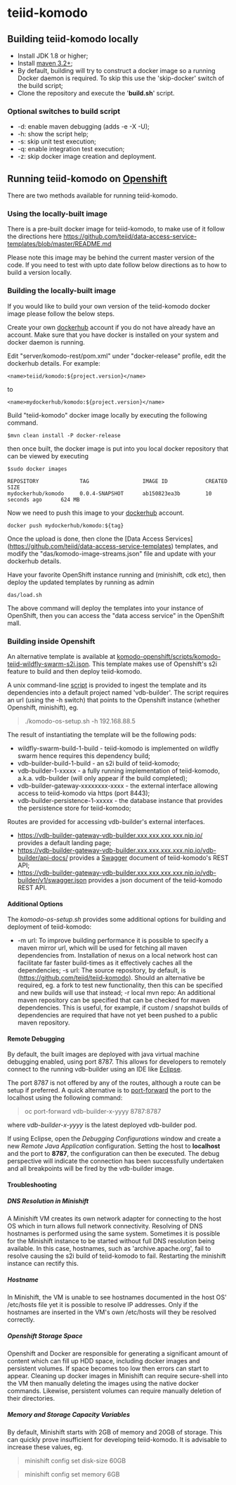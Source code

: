 teiid-komodo
============

## Building teiid-komodo locally
- Install JDK 1.8 or higher;
- Install [maven 3.2+](http://maven.apache.org/download.html);
- By default, building will try to construct a docker image so a running Docker daemon is required. To skip this use the 'skip-docker' switch of the build script;
- Clone the repository and execute the '**build.sh**' script.

### Optional switches to build script
* -d: enable maven debugging (adds -e -X -U);
* -h: show the script help;
* -s: skip unit test execution;
* -q: enable integration test execution;
* -z: skip docker image creation and deployment.

## Running teiid-komodo on [Openshift](https://www.openshift.org)

There are two methods available for running teiid-komodo.

### Using the locally-built image
There is a pre-built docker image for teiid-komodo, to make use of it follow the directions here https://github.com/teiid/data-access-service-templates/blob/master/README.md

Please note this image may be behind the current master version of the code. If you need to test with upto date follow below directions as to how to build a version locally.

### Building the locally-built image

If you would like to build your own version of the teiid-komodo docker image please follow the below steps.

Create your own [dockerhub](https://hub.docker.com/) account if you do not have already have an account. Make sure that you have docker is installed on your system and docker daemon is running.

Edit "server/komodo-rest/pom.xml" under "docker-release" profile, edit the dockerhub details. For example:

```
<name>teiid/komodo:${project.version}</name>

```
to

```
<name>mydockerhub/komodo:${project.version}</name>

```

Build "teiid-komodo" docker image locally by executing the following command. 

```
$mvn clean install -P docker-release
```

then once built, the docker image is put into you local docker repository that can be viewed by executing

```
$sudo docker images

REPOSITORY             TAG                 IMAGE ID            CREATED             SIZE
mydockerhub/komodo     0.0.4-SNAPSHOT      ab150823ea3b        10 seconds ago      624 MB

```
Now we need to push this image to your [dockerhub](https://hub.docker.com/) account. 

```
docker push mydockerhub/komodo:${tag}
```

Once the upload is done, then clone the [Data Access Services] (https://github.com/teiid/data-access-service-templates) templates, and modify the "das/komodo-image-streams.json" file and update with your dockerhub details.

Have your favorite OpenShift instance running and (minishift, cdk etc), then deploy the updated templates by running as admin

```
das/load.sh
```

The above command will deploy the templates into your instance of OpenShift, then you can access the "data access service" in the OpenShift mall.


### Building inside Openshift
An alternative template is available at [komodo-openshift/scripts/komodo-teiid-wildfly-swarm-s2i.json](https://github.com/teiid/teiid-komodo/blob/master/komodo-openshift/scripts/komodo-teiid-wildfly-swarm-s2i.json). This template makes use of Openshift's s2i feature to build and then deploy teiid-komodo.

A unix command-line [script](https://github.com/teiid/teiid-komodo/blob/master/komodo-openshift/scripts/komodo-os-setup.sh) is provided to ingest the template and its dependencies into a default project named 'vdb-builder'. The script requires an url (using the -h switch) that points to the Openshift instance (whether Openshift, minishift), eg.

> ./komodo-os-setup.sh -h 192.168.88.5

The result of instantiating the template will be the following pods:

* wildfly-swarm-build-1-build - teiid-komodo is implemented on wildfly swarm hence requires this dependency build;
* vdb-builder-build-1-build - an s2i build of teiid-komodo;
* vdb-builder-1-xxxxx - a fully running implementation of teiid-komodo, a.k.a. vdb-builder (will only appear if the build completed);
* vdb-builder-gateway-xxxxxxxx-xxxx - the external interface allowing access to teiid-komodo via https (port 8443);
* vdb-builder-persistence-1-xxxxx - the database instance that provides the persistence store for teiid-komodo;

Routes are provided for accessing vdb-builder's external interfaces.

* https://vdb-builder-gateway-vdb-builder.xxx.xxx.xxx.xxx.nip.io/ provides a default landing page;
* https://vdb-builder-gateway-vdb-builder.xxx.xxx.xxx.xxx.nip.io/vdb-builder/api-docs/ provides a [Swagger](https://swagger.io/) document of teiid-komodo's REST API;
* https://vdb-builder-gateway-vdb-builder.xxx.xxx.xxx.xxx.nip.io/vdb-builder/v1/swagger.json provides a json document of the teiid-komodo REST API.

#### Additional Options
The *komodo-os-setup.sh* provides some additional options for building and deployment of teiid-komodo:
* -m url: To improve building performance it is possible to specify a maven mirror url, which will be used for fetching all maven dependencies from. Installation of nexus on a local network host can facilitate far faster build-times as it effectively caches all the dependencies;
-s url: The source repository, by default, is (https://github.com/teiid/teiid-komodo). Should an alternative be required, eg. a fork to test new functionality, then this can be specified and new builds will use that instead;
-r local mvn repo: An additional maven repository can be specified that can be checked for maven dependencies. This is useful, for example, if custom / snapshot builds of dependencies are required that have not yet been pushed to a public maven repository.

#### Remote Debugging
By default, the built images are deployed with java virtual machine debugging enabled, using port 8787. This allows for developers to remotely connect to the running vdb-builder using an IDE like [Eclipse](https://www.eclipse.org).

The port 8787 is not offered by any of the routes, although a route can be setup if preferred. A quick alternative is to [port-forward](https://docs.openshift.com/enterprise/3.0/dev_guide/port_forwarding.html) the port to the localhost using the following command:

> oc port-forward vdb-builder-x-yyyy 8787:8787

where *vdb-builder-x-yyyy* is the latest deployed vdb-builder pod.

If using Eclipse, open the _Debugging Configurations_ window and create a new _Remote Java Application_ configuration. Setting the host to **localhost** and the port to **8787**, the configuration can then be executed. The debug perspective will indicate the connection has been successfully undertaken and all breakpoints will be fired by the vdb-builder image.

#### Troubleshooting

##### DNS Resolution in Minishift
A Minishift VM creates its own network adapter for connecting to the host OS which in turn allows full network connectivity. Resolving of DNS hostnames is performed using the same system. Sometimes it is possible for the Minishift instance to be started without full DNS resolution being available. In this case, hostnames, such as 'archive.apache.org', fail to resolve causing the s2i build of teiid-komodo to fail. Restarting the minishift instance can rectify this.

##### Hostname 
In Minishift, the VM is unable to see hostnames documented in the host OS' /etc/hosts file yet it is possible to resolve IP addresses. Only if the hostnames are inserted in the VM's own /etc/hosts will they be resolved correctly.

##### Openshift Storage Space
Openshift and Docker are responsible for generating a significant amount of content which can fill up HDD space, including docker images and persistent volumes. If space becomes too low then errors can start to appear. Cleaning up docker images in Minishift can require secure-shell into the VM then manually deleting the images using the native docker commands. Likewise, persistent volumes can require manually deletion of their directories.

##### Memory and Storage Capacity Variables
By default, Minishift starts with 2GB of memory and 20GB of storage. This can quickly prove insufficient for developing teiid-komodo. It is advisable to increase these values, eg.

> minishift config set disk-size 60GB

> minishift config set memory 6GB
